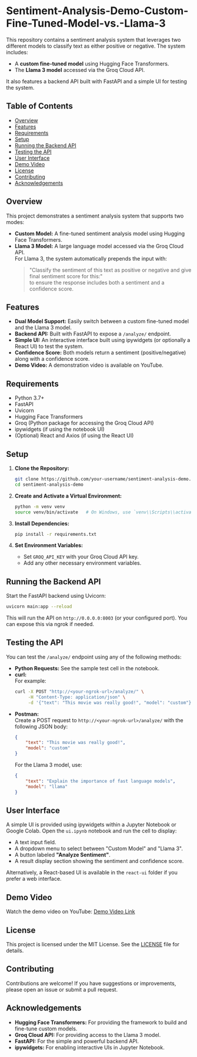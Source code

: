 # Sentiment-Analysis-Demo-Custom-Fine-Tuned-Model-vs.-Llama-3



This repository contains a sentiment analysis system that leverages two different models to classify text as either positive or negative. The system includes:

- A **custom fine-tuned model** using Hugging Face Transformers.
- The **Llama 3 model** accessed via the Groq Cloud API.

It also features a backend API built with FastAPI and a simple UI for testing the system.

## Table of Contents

- [Overview](#overview)
- [Features](#features)
- [Requirements](#requirements)
- [Setup](#setup)
- [Running the Backend API](#running-the-backend-api)
- [Testing the API](#testing-the-api)
- [User Interface](#user-interface)
- [Demo Video](#demo-video)
- [License](#license)
- [Contributing](#contributing)
- [Acknowledgements](#acknowledgements)

## Overview

This project demonstrates a sentiment analysis system that supports two modes:
- **Custom Model:** A fine-tuned sentiment analysis model using Hugging Face Transformers.
- **Llama 3 Model:** A large language model accessed via the Groq Cloud API.  
  For Llama 3, the system automatically prepends the input with:
  > "Classify the sentiment of this text as positive or negative and give final sentiment score for this:"  
  to ensure the response includes both a sentiment and a confidence score.

## Features

- **Dual Model Support:** Easily switch between a custom fine-tuned model and the Llama 3 model.
- **Backend API:** Built with FastAPI to expose a `/analyze/` endpoint.
- **Simple UI:** An interactive interface built using ipywidgets (or optionally a React UI) to test the system.
- **Confidence Score:** Both models return a sentiment (positive/negative) along with a confidence score.
- **Demo Video:** A demonstration video is available on YouTube.

## Requirements

- Python 3.7+
- FastAPI
- Uvicorn
- Hugging Face Transformers
- Groq (Python package for accessing the Groq Cloud API)
- ipywidgets (if using the notebook UI)
- (Optional) React and Axios (if using the React UI)

## Setup

1. **Clone the Repository:**

   ```bash
   git clone https://github.com/your-username/sentiment-analysis-demo.git
   cd sentiment-analysis-demo
   ```

2. **Create and Activate a Virtual Environment:**

   ```bash
   python -m venv venv
   source venv/bin/activate   # On Windows, use `venv\\Scripts\\activate`
   ```

3. **Install Dependencies:**

   ```bash
   pip install -r requirements.txt
   ```

4. **Set Environment Variables:**

   - Set `GROQ_API_KEY` with your Groq Cloud API key.
   - Add any other necessary environment variables.

## Running the Backend API

Start the FastAPI backend using Uvicorn:

```bash
uvicorn main:app --reload
```

This will run the API on `http://0.0.0.0:8003` (or your configured port). You can expose this via ngrok if needed.

## Testing the API

You can test the `/analyze/` endpoint using any of the following methods:

- **Python Requests:** See the sample test cell in the notebook.
- **curl:**  
  For example:
  ```bash
  curl -X POST "http://<your-ngrok-url>/analyze/" \
       -H "Content-Type: application/json" \
       -d '{"text": "This movie was really good!", "model": "custom"}'
  ```
- **Postman:**  
  Create a POST request to `http://<your-ngrok-url>/analyze/` with the following JSON body:
  ```json
  {
      "text": "This movie was really good!",
      "model": "custom"
  }
  ```
  For the Llama 3 model, use:
  ```json
  {
      "text": "Explain the importance of fast language models",
      "model": "llama"
  }
  ```

## User Interface

A simple UI is provided using ipywidgets within a Jupyter Notebook or Google Colab. Open the `ui.ipynb` notebook and run the cell to display:
- A text input field.
- A dropdown menu to select between "Custom Model" and "Llama 3".
- A button labeled **"Analyze Sentiment"**.
- A result display section showing the sentiment and confidence score.

Alternatively, a React-based UI is available in the `react-ui` folder if you prefer a web interface.

## Demo Video

Watch the demo video on YouTube: [Demo Video Link](https://youtu.be/HNTzqxRKDBU)

## License

This project is licensed under the MIT License. See the [LICENSE](LICENSE) file for details.

## Contributing

Contributions are welcome! If you have suggestions or improvements, please open an issue or submit a pull request.

## Acknowledgements

- **Hugging Face Transformers:** For providing the framework to build and fine-tune custom models.
- **Groq Cloud API:** For providing access to the Llama 3 model.
- **FastAPI:** For the simple and powerful backend API.
- **ipywidgets:** For enabling interactive UIs in Jupyter Notebook.

